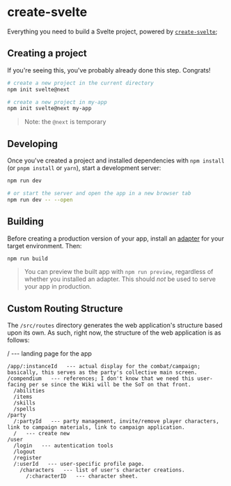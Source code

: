 # create-svelte

Everything you need to build a Svelte project, powered by [`create-svelte`](https://github.com/sveltejs/kit/tree/master/packages/create-svelte);

## Creating a project

If you're seeing this, you've probably already done this step. Congrats!

```bash
# create a new project in the current directory
npm init svelte@next

# create a new project in my-app
npm init svelte@next my-app
```

> Note: the `@next` is temporary

## Developing

Once you've created a project and installed dependencies with `npm install` (or `pnpm install` or `yarn`), start a development server:

```bash
npm run dev

# or start the server and open the app in a new browser tab
npm run dev -- --open
```

## Building

Before creating a production version of your app, install an [adapter](https://kit.svelte.dev/docs#adapters) for your target environment. Then:

```bash
npm run build
```

> You can preview the built app with `npm run preview`, regardless of whether you installed an adapter. This should _not_ be used to serve your app in production.

## Custom Routing Structure
The `/src/routes` directory generates the web application's structure based upon its own. As such, right now, the structure of the web application is as follows:

/   --- landing page for the app
```
/app/:instanceId   --- actual display for the combat/campaign; basically, this serves as the party's collective main screen.
/compendium   --- references; I don't know that we need this user-facing per se since the Wiki will be the SoT on that front. 
  /abilities
  /items
  /skills
  /spells
/party
  /:partyId   --- party management, invite/remove player characters, link to campaign materials, link to campaign application.
  /   --- create new
/user
  /login   --- autentication tools
  /logout
  /register
  /:userId   --- user-specific profile page.
    /characters   --- list of user's character creations.
      /:characterID   --- character sheet. 
```